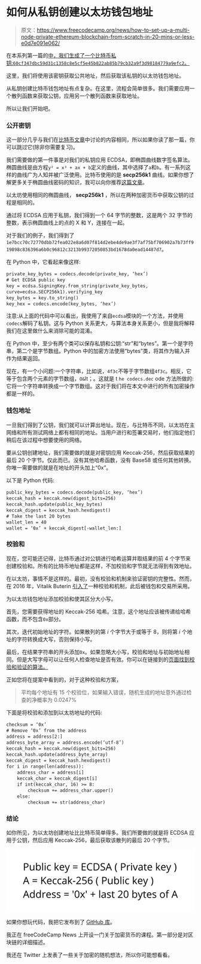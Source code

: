 # 如何从私钥创建以太坊钱包地址

> 原文：<https://www.freecodecamp.org/news/how-to-set-up-a-multi-node-private-ethereum-blockchain-from-scratch-in-20-mins-or-less-e0d7e091e062/>

在本系列第一篇的[中，我们生成了一个比特币私钥:`60cf347dbc59d31c1358c8e5cf5e45b822ab85b79cb32a9f3d98184779a9efc2`。](https://www.freecodecamp.org/news/how-to-generate-your-very-own-bitcoin-private-key-7ad0f4936e6c/)

这里，我们将使用该密钥获取公共地址，然后获取该私钥的以太坊钱包地址。

从私钥创建比特币钱包地址有点复杂。在这里，流程会简单很多。我们需要应用一个散列函数来获取公钥，应用另一个散列函数来获取地址。

所以让我们开始吧。

### 公开密钥

这一部分几乎与我们在[比特币文章](https://www.freecodecamp.org/news/how-to-create-a-bitcoin-wallet-address-from-a-private-key-eca3ddd9c05f/)中讨论的内容相同，所以如果你读了那一篇，你可以跳过它(除非你需要复习)。

我们需要做的第一件事是对我们的私钥应用 ECDSA，即椭圆曲线数字签名算法。椭圆曲线是由方程`y² = x³ + ax + b`定义的曲线，其中选择了`a`和`b`。有一系列这样的曲线广为人知并被广泛使用。比特币使用的是 **secp256k1** 曲线。如果你想了解更多关于椭圆曲线密码的知识，我可以向你推荐[这篇文章](https://hackernoon.com/what-is-the-math-behind-elliptic-curve-cryptography-f61b25253da3)。

以太坊使用相同的椭圆曲线， **secp256k1** ，所以在两种加密货币中获取公钥的过程是相同的。

通过将 ECDSA 应用于私钥，我们得到一个 64 字节的整数，这是两个 32 字节的整数，表示椭圆曲线上的点的 X 和 Y，连接在一起。

对于我们的例子，我们得到了`1e7bcc70c72770dbb72fea022e8a6d07f814d2ebe4de9ae3f7af75bf706902a7b73ff919898c836396a6b0c96812c3213b99372050853bd1678da0ead14487d7`。

在 Python 中，它看起来像这样:

```
private_key_bytes = codecs.decode(private_key, ‘hex’)
# Get ECDSA public key
key = ecdsa.SigningKey.from_string(private_key_bytes, curve=ecdsa.SECP256k1).verifying_key
key_bytes = key.to_string()
key_hex = codecs.encode(key_bytes, ‘hex’)
```

注意:从上面的代码中可以看出，我使用了来自`ecdsa`模块的一个方法，并使用`codecs`解码了私钥。这与 Python 关系更大，与算法本身关系更小，但是我将解释我们在这里做什么来消除可能的混淆。

在 Python 中，至少有两个类可以保存私钥和公钥:“str”和“bytes”。第一个是字符串，第二个是字节数组。Python 中的加密方法使用“bytes”类，将其作为输入并作为结果返回。

现在，有一个小问题:一个字符串，比如说，`4f3c`不等于字节数组`4f3c`。相反，它等于包含两个元素的字节数组，`O&`lt；。这就是 t `he codecs.dec` ode 方法所做的:它将一个字符串转换成一个字节数组。这对于我们将在本文中进行的所有加密操作都是一样的。

### 钱包地址

一旦我们得到了公钥，我们就可以计算出地址。现在，与比特币不同，以太坊在主网络和所有测试网络上都有相同的地址。当用户进行和签署交易时，他们指定他们稍后在该过程中想要使用的网络。

要从公钥创建地址，我们需要做的就是对密钥应用 Keccak-256，然后获取结果的最后 20 个字节。仅此而已。没有其他哈希函数，没有 Base58 或任何其他转换。你唯一需要做的就是在地址的开头加上“0x”。

以下是 Python 代码:

```
public_key_bytes = codecs.decode(public_key, ‘hex’)
keccak_hash = keccak.new(digest_bits=256)
keccak_hash.update(public_key_bytes)
keccak_digest = keccak_hash.hexdigest()
# Take the last 20 bytes
wallet_len = 40
wallet = ‘0x’ + keccak_digest[-wallet_len:]
```

### 校验和

现在，您可能还记得，比特币通过对公钥进行哈希运算并取结果的前 4 个字节来创建校验和。所有的比特币地址都是这样，不加校验和字节就无法得到有效地址。

在以太坊，事情不是这样的。最初，没有校验和机制来验证密钥的完整性。然而，在 2016 年，Vitalik Buterin [引入了](https://github.com/ethereum/EIPs/blob/master/EIPS/eip-55.md)一种校验和机制，此后被钱包和交易所采用。

为以太坊钱包地址添加校验和使其区分大小写。

首先，您需要获得地址的 Keccak-256 哈希。注意，这个地址应该被传递给哈希函数，而不包含`0x`部分。

其次，迭代初始地址的字符。如果散列的第 *i* 个字节大于或等于 8，则将第 *i* 个地址的字符转换成大写，否则保持小写。

最后，在结果字符串的开头添加`0x`。如果忽略大小写，校验和地址与初始地址相同。但是大写字母可以让任何人检查地址是否有效。你可以在链接到的[页面找到校验和验证的算法。](https://github.com/ethereum/EIPs/blob/master/EIPS/eip-55.md)

正如您将在提案中看到的，对于这种校验和方案，

> 平均每个地址有 15 个校验位，如果输入错误，随机生成的地址意外通过检查的净概率为 0.0247%

下面是将校验和添加到以太坊地址的代码:

```
checksum = ‘0x’
# Remove ‘0x’ from the address
address = address[2:]
address_byte_array = address.encode(‘utf-8’)
keccak_hash = keccak.new(digest_bits=256)
keccak_hash.update(address_byte_array)
keccak_digest = keccak_hash.hexdigest()
for i in range(len(address)):
    address_char = address[i]
    keccak_char = keccak_digest[i]
    if int(keccak_char, 16) >= 8:
        checksum += address_char.upper()
    else:
        checksum += str(address_char)
```

### 结论

如你所见，为以太坊创建地址比比特币简单得多。我们所要做的就是将 ECDSA 应用于公钥，然后应用 Keccak-256，最后获取该散列的最后 20 个字节。

![ftvp6XOxQG9VoczsAV0Nh8YvrdKrafRJYbMt](img/cf769f9aec3e023d63960a5f30009432.png)

如果你想玩代码，我把它发布到了 [GitHub 库](https://github.com/Destiner/blocksmith)。

我正在 freeCodeCamp News 上开设一门关于加密货币的课程。第一部分是对区块链的详细描述。

我还在 Twitter 上发表了一些关于加密的随机想法，所以你可能想看看。